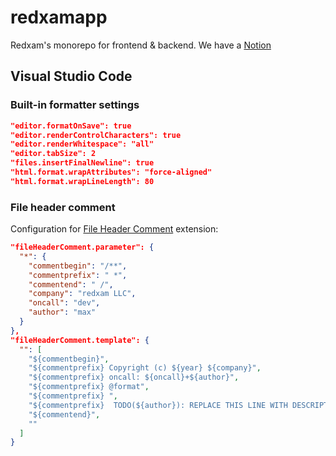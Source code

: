 # redxamapp
Redxam's monorepo for frontend & backend.
We have a [Notion](https://www.notion.so/redxam/Engineering-Wiki-5a4e880681754d4ab5cd582c5a601500)

## Visual Studio Code

### Built-in formatter settings

```json
"editor.formatOnSave": true
"editor.renderControlCharacters": true
"editor.renderWhitespace": "all"
"editor.tabSize": 2
"files.insertFinalNewline": true
"html.format.wrapAttributes": "force-aligned"
"html.format.wrapLineLength": 80
```

### File header comment

Configuration for [File Header Comment](https://marketplace.visualstudio.com/items?itemName=doi.fileheadercomment) extension:

```json
"fileHeaderComment.parameter": {
  "*": {
    "commentbegin": "/**",
    "commentprefix": " *",
    "commentend": " /",
    "company": "redxam LLC",
    "oncall": "dev",
    "author": "max"
  }
},
"fileHeaderComment.template": {
  "": [
    "${commentbegin}",
    "${commentprefix} Copyright (c) ${year} ${company}",
    "${commentprefix} oncall: ${oncall}+${author}",
    "${commentprefix} @format",
    "${commentprefix} ",
    "${commentprefix}  TODO(${author}): REPLACE THIS LINE WITH DESCRIPTION OF FILE",
    "${commentend}",
    ""
  ]
}
```


